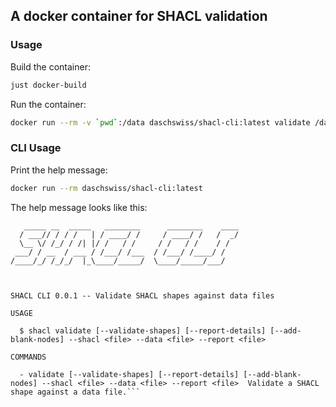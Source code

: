 ## A docker container for SHACL validation 
### Usage

Build the container:
```zsh
just docker-build
```

Run the container:
```zsh
docker run --rm -v `pwd`:/data daschswiss/shacl-cli:latest validate /data/shacl.ttl /data/data.ttl /data/report.ttl
```

### CLI Usage

Print the help message:
```zsh
docker run --rm daschswiss/shacl-cli:latest
```

The help message looks like this:
```text
   _____ __  _____   ________      ________    ____
  / ___// / / /   | / ____/ /     / ____/ /   /  _/
  \__ \/ /_/ / /| |/ /   / /     / /   / /    / /
 ___/ / __  / ___ / /___/ /___  / /___/ /____/ /
/____/_/ /_/_/  |_\____/_____/  \____/_____/___/



SHACL CLI 0.0.1 -- Validate SHACL shapes against data files

USAGE

  $ shacl validate [--validate-shapes] [--report-details] [--add-blank-nodes] --shacl <file> --data <file> --report <file>

COMMANDS

  - validate [--validate-shapes] [--report-details] [--add-blank-nodes] --shacl <file> --data <file> --report <file>  Validate a SHACL shape against a data file.```
```